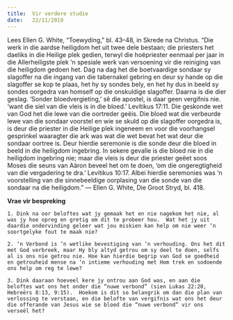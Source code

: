 ```yaml
---
title:  Vir verdere studie
date:   22/11/2019
---
```


Lees Ellen G. White, “Toewyding,” bl. 43–48, in Skrede na Christus. “Die werk in die aardse heiligdom het uit twee dele bestaan;  die priesters het daeliks in die Heilige plek gedien, terwyl die hoëpriester eenmaal per jaar in die Allerheiligste plek ‘n spesiale werk van versoening vir die reiniging van die heiligdom gedoen het.  Dag na dag het die boetvaardige sondaar sy slagoffer na die ingang van die tabernakel gebring en deur sy hande op die slagoffer se kop te plaas, het hy sy sondes bely, en het hy dus in beeld sy sondes oorgedra van homself op die onskuldige slagoffer.  Daarna is die dier geslag. ‘Sonder bloedvergieting,’ sê die apostel, is daar geen vergifnis nie.  ‘want die siel van die vleis is in die bloed.’  Levítikus 17:11.  Die geskonde wet van God het die lewe van die oortreder geëis.  Die bloed wat die verbeurde lewe van die sondaar voorstel en wie se skuld op die slagoffer oorgedra is, is deur die priester in die Heilige plek ingeneem en voor die voorhangsel gesprinkel waaragter die ark was wat die wet bevat het wat deur die sondaar oortree is.  Deur hierdie seremonie is die sonde deur die bloed in beeld in die heiligdom ingebring.  In sekere gevalle is die bloed nie in die heiligdom ingebring nie;  maar die vleis is deur die priester geëet soos Moses die seuns van Aäron beveel het om te doen, ‘om die ongeregtigheid van die vergadering te dra.’  Levítikus 10:17. Albei hierdie seremonies was ‘n voorstelling van die sinnebeeldige oorplasing van die sonde van die sondaar na die heiligdom.” — Ellen G. White, Die Groot Stryd, bl. 418. 

**Vrae vir bespreking** 

`1. Dink na oor beloftes wat jy gemaak het en nie nagekom het nie, al was jy hoe opreg en gretig om dit te probeer hou.  Wat het jy uit daardie ondervinding geleer wat jou miskien kan help om nie weer ‘n soortgelyke fout te maak nie?` 

`2. ‘n Verbond is ‘n wetlike bevestiging van ‘n verhouding. Ons het dit met God verbreek, maar Hy bly altyd getrou om sy deel te doen, selfs al is ons nie getrou nie. Hoe kan hierdie begrip van God se goedheid en getrouheid mense na ‘n intieme verhouding met Hom trek en sodoende ons help om reg te lewe?` 

`3. Dink daaraan hoeveel kere jy ontrou aan God was, en aan die beloftes wat ons het onder die “nuwe verbond” (sien Lukas 22:20, Hebreërs 8:13, 9:15).  Hoekom is dit so belangrik om dan die plan van verlossing te verstaan, en die belofte van vergifnis wat ons het deur die offerande van Jesus wie se bloed die “nuwe verbond” vir ons verseël het?`